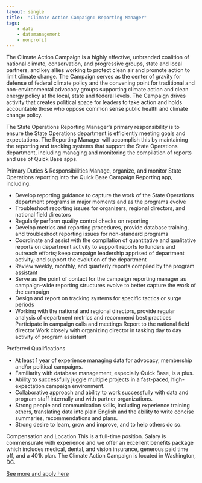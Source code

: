 ```yaml
---
layout: single
title:  "Climate Action Campaign: Reporting Manager"
tags: 
    - data
    - datamanagement
    - nonprofit
---
```


The Climate Action Campaign is a highly effective, unbranded coalition of national climate, conservation, and progressive groups, state and local partners, and key allies working to protect clean air and promote action to limit climate change. The Campaign serves as the center of gravity for defense of federal climate policy and the convening point for traditional and non-environmental advocacy groups supporting climate action and clean energy policy at the local, state and federal levels. The Campaign drives activity that creates political space for leaders to take action and holds accountable those who oppose common sense public health and climate change policy.

The State Operations Reporting Manager’s primary responsibility is to ensure the State Operations department is efficiently meeting goals and expectations. The Reporting Manager will accomplish this by maintaining the reporting and tracking systems that support the State Operations department, including managing and monitoring the compilation of reports and use of Quick Base apps.

Primary Duties & Responsibilities
Manage, organize, and monitor State Operations reporting into the Quick Base Campaign Reporting app, including:
* Develop reporting guidance to capture the work of the State Operations department programs in major moments and as the programs evolve
* Troubleshoot reporting issues for organizers, regional directors, and national field directors
* Regularly perform quality control checks on reporting
* Develop metrics and reporting procedures, provide database training, and troubleshoot reporting issues for non-standard programs
* Coordinate and assist with the compilation of quantitative and qualitative reports on department activity to support reports to funders and outreach efforts; keep campaign leadership apprised of department activity; and support the evolution of the department
* Review weekly, monthly, and quarterly reports compiled by the program assistant
* Serve as the point of contact for the campaign reporting manager as campaign-wide reporting structures evolve to better capture the work of the campaign
* Design and report on tracking systems for specific tactics or surge periods
* Working with the national and regional directors, provide regular analysis of department metrics and recommend best practices
Participate in campaign calls and meetings
Report to the national field director
Work closely with organizing director in tasking day to day activity of program assistant

Preferred Qualifications
* At least 1 year of experience managing data for advocacy, membership and/or political campaigns.
* Familiarity with database management, especially Quick Base, is a plus.
* Ability to successfully juggle multiple projects in a fast-paced, high-expectation campaign environment.
* Collaborative approach and ability to work successfully with data and program staff internally and with partner organizations.
* Strong people and communication skills, including experience training others, translating data into plain English and the ability to write concise summaries, recommendations and plans.
* Strong desire to learn, grow and improve, and to help others do so. 

Compensation and Location
This is a full-time position. Salary is commensurate with experience and we offer an excellent benefits package which includes medical, dental, and vision insurance, generous paid time off, and a 401k plan. The Climate Action Campaign is located in Washington, DC.

[See more and apply here](https://climate-campaign.quickbase.com/db/bhtewnjrr?a=nwr)
